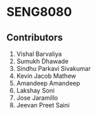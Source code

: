 # SENG8080


## Contributors
1. Vishal Barvaliya
2. Sumukh Dhawade
3. Sindhu Parkavi Sivakumar
4. Kevin Jacob Mathew
5. Amandeep Amandeep
6. Lakshay Soni
7. Jose Jaramillo
8. Jeevan Preet Saini


